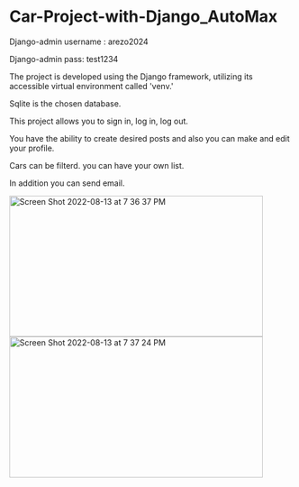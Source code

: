 # Car-Project-with-Django_AutoMax
Django-admin username : arezo2024

Django-admin pass: test1234



The project is developed using the Django framework, utilizing its accessible virtual environment called 'venv.'

Sqlite is the chosen database.

This project allows you to sign in, log in, log out.

You have the ability to create desired posts and also you can make and edit your profile.

Cars can be filterd. you can have your own list.

In addition you can send email.

<img width="450" height="250" alt="Screen Shot 2022-08-13 at 7 36 37 PM" src="https://github.com/arezokh/Car-Project-with-Django_AutoMax/assets/160070951/e0bc01a5-4f82-4b67-ba70-b7db374965e6">
<img width="450" height="250" alt="Screen Shot 2022-08-13 at 7 37 24 PM" src="https://github.com/arezokh/Car-Project-with-Django_AutoMax/assets/160070951/0268f281-7f9e-40cf-bb6f-f6868de8f6ac">
